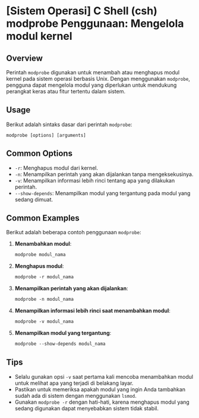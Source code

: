 # [Sistem Operasi] C Shell (csh) modprobe Penggunaan: Mengelola modul kernel

## Overview
Perintah `modprobe` digunakan untuk menambah atau menghapus modul kernel pada sistem operasi berbasis Unix. Dengan menggunakan `modprobe`, pengguna dapat mengelola modul yang diperlukan untuk mendukung perangkat keras atau fitur tertentu dalam sistem.

## Usage
Berikut adalah sintaks dasar dari perintah `modprobe`:

```
modprobe [options] [arguments]
```

## Common Options
- `-r`: Menghapus modul dari kernel.
- `-n`: Menampilkan perintah yang akan dijalankan tanpa mengeksekusinya.
- `-v`: Menampilkan informasi lebih rinci tentang apa yang dilakukan perintah.
- `--show-depends`: Menampilkan modul yang tergantung pada modul yang sedang dimuat.

## Common Examples
Berikut adalah beberapa contoh penggunaan `modprobe`:

1. **Menambahkan modul**:
   ```csh
   modprobe modul_nama
   ```

2. **Menghapus modul**:
   ```csh
   modprobe -r modul_nama
   ```

3. **Menampilkan perintah yang akan dijalankan**:
   ```csh
   modprobe -n modul_nama
   ```

4. **Menampilkan informasi lebih rinci saat menambahkan modul**:
   ```csh
   modprobe -v modul_nama
   ```

5. **Menampilkan modul yang tergantung**:
   ```csh
   modprobe --show-depends modul_nama
   ```

## Tips
- Selalu gunakan opsi `-v` saat pertama kali mencoba menambahkan modul untuk melihat apa yang terjadi di belakang layar.
- Pastikan untuk memeriksa apakah modul yang ingin Anda tambahkan sudah ada di sistem dengan menggunakan `lsmod`.
- Gunakan `modprobe -r` dengan hati-hati, karena menghapus modul yang sedang digunakan dapat menyebabkan sistem tidak stabil.